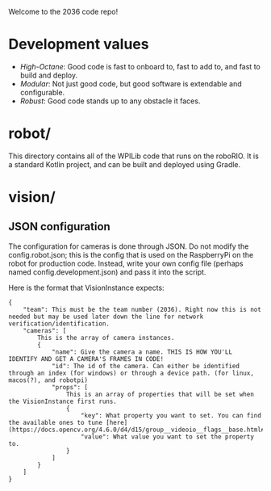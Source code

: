 Welcome to the 2036 code repo!

# Development values
- *High-Octane*: Good code is fast to onboard to, fast to add to, and fast to build and deploy.
- *Modular*: Not just good code, but good software is extendable and configurable.
- *Robust*: Good code stands up to any obstacle it faces.

# robot/
This directory contains all of the WPILib code that runs on the roboRIO. It is a standard Kotlin project, and can be built and deployed using Gradle.

# vision/

## JSON configuration
The configuration for cameras is done through JSON. Do not modify the config.robot.json; this is the config that is used on the RaspberryPi on the robot for production code.
Instead, write your own config file (perhaps named config.development.json) and pass it into the script.

Here is the format that VisionInstance expects:

```
{
    "team": This must be the team number (2036). Right now this is not needed but may be used later down the line for network verification/identification.
    "cameras": [
        This is the array of camera instances.
        {
            "name": Give the camera a name. THIS IS HOW YOU'LL IDENTIFY AND GET A CAMERA'S FRAMES IN CODE!
            "id": The id of the camera. Can either be identified through an index (for windows) or through a device path. (for linux, macos(?), and robotpi)
            "props": [
                This is an array of properties that will be set when the VisionInstance first runs.
                {
                    "key": What property you want to set. You can find the available ones to tune [here](https://docs.opencv.org/4.6.0/d4/d15/group__videoio__flags__base.html#gaeb8dd9c89c10a5c63c139bf7c4f5704d).
                    "value": What value you want to set the property to.
                }
            ]
        }
    ] 
}
```